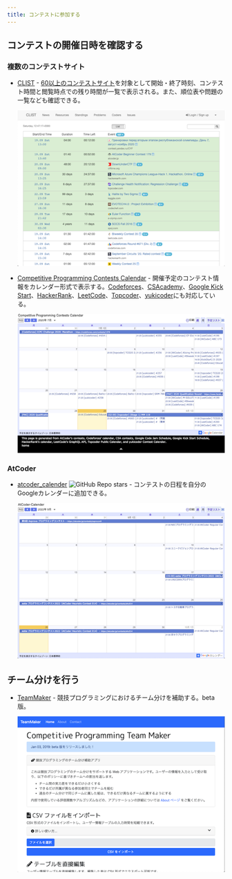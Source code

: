 ```yaml
---
title: コンテストに参加する
---
```


## コンテストの開催日時を確認する

### 複数のコンテストサイト

- [CLIST](https://clist.by/) - [60以上のコンテストサイト](https://clist.by/resources/)を対象として開始・終了時刻、コンテスト時間と閲覧時点での残り時間が一覧で表示される。また、順位表や問題の一覧なども確認できる。

    <div align="center">
      <img loading = "lazy" src="../../images/web_app/clist.png" alt="clist">
    </div>

- [Competitive Programming Contests Calendar](https://competitiveprogramming.info/calendar) - 開催予定のコンテスト情報をカレンダー形式で表示する。[Codeforces](https://codeforces.com/)、[CSAcademy](https://csacademy.com/)、[Google Kick Start](https://codingcompetitions.withgoogle.com/kickstart/about)、[HackerRank](https://www.hackerrank.com/)、[LeetCode](https://leetcode.com/)、[Topcoder](https://www.topcoder.com/)、[yukicoder](https://yukicoder.me/)にも対応している。

    <div align="center">
      <img loading = "lazy" src="../../images/web_app/competitive_programming_contests_calendar.png" alt="competitive programming contests calendar">
    </div>

### AtCoder

- [atcoder_calender](https://github.com/oirom/atcoder_calendar) ![GitHub Repo stars](https://img.shields.io/github/stars/oirom/atcoder_calendar?style=plastic) - コンテストの日程を自分のGoogleカレンダーに追加できる。

    <div align="center">
      <img loading = "lazy" src="../../images/web_app/atcoder_calender.png" alt="atcoder calendar">
    </div>

## チーム分けを行う

- [TeamMaker](https://compro.tsutajiro.com/cp-teammaker/index.php) - 競技プログラミングにおけるチーム分けを補助する。beta版。

  <div align="center">
    <img loading = "lazy" src="../../images/web_app/teammaker.png" alt="teammaker">
  </div>
